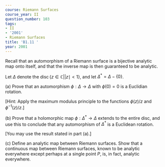 ```yaml
---
course: Riemann Surfaces
course_year: II
question_number: 103
tags:
- II
- '2001'
- Riemann Surfaces
title: 'B1.11 '
year: 2001
---
```



Recall that an automorphism of a Riemann surface is a bijective analytic map onto itself, and that the inverse map is then guaranteed to be analytic.

Let $\Delta$ denote the $\operatorname{disc}\{z \in \mathbb{C}|| z \mid<1\}$, and let $\Delta^{*}=\Delta-\{0\}$.

(a) Prove that an automorphism $\phi: \Delta \rightarrow \Delta$ with $\phi(0)=0$ is a Euclidian rotation.

[Hint: Apply the maximum modulus principle to the functions $\phi(z) / z$ and $\phi^{-1}(z) / z$.]

(b) Prove that a holomorphic map $\phi: \Delta^{*} \rightarrow \Delta$ extends to the entire disc, and use this to conclude that any automorphism of $\Delta^{*}$ is a Euclidean rotation.

[You may use the result stated in part (a).]

(c) Define an analytic map between Riemann surfaces. Show that a continuous map between Riemann surfaces, known to be analytic everywhere except perhaps at a single point $P$, is, in fact, analytic everywhere.